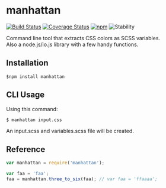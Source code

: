 # manhattan
[![Build Status](https://travis-ci.org/josh-austin/manhattan.svg)](https://travis-ci.org/josh-austin/manhattan)
[![Coverage Status](https://coveralls.io/repos/josh-austin/manhattan/badge.svg)](https://coveralls.io/r/josh-austin/manhattan)
[![npm](https://img.shields.io/badge/npm-0.1.2-green.svg)](https://www.npmjs.com/package/manhattan)
![Stability](https://img.shields.io/badge/stability-experimental-red.svg)

Command line tool that extracts CSS colors as SCSS variables.  
Also a node.js/io.js library with a few handy functions.

## Installation
```
$npm install manhattan
```

## CLI Usage
Using this command:
```
$ manhattan input.css
```
An input.scss and variables.scss file will be created.

## Reference
```javascript
var manhattan = require('manhattan');

var faa = 'faa';
faa = manhattan.three_to_six(faa); // var faa = 'ffaaaa';
```
